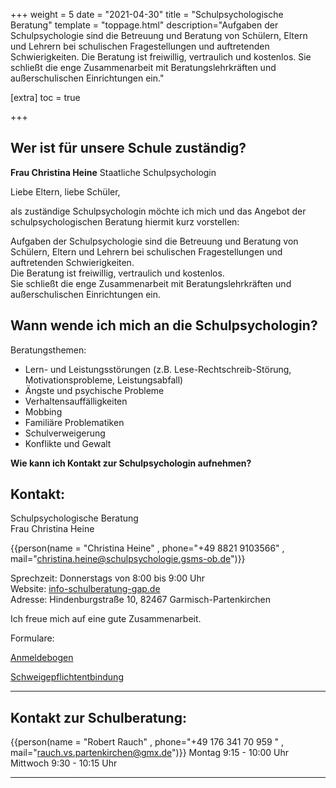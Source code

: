 +++
weight = 5
date = "2021-04-30"
title = "Schulpsychologische Beratung"
template = "toppage.html"
description="Aufgaben der Schulpsychologie sind die Betreuung und Beratung von Schülern, Eltern und Lehrern bei schulischen Fragestellungen und auftretenden Schwierigkeiten. Die Beratung ist freiwillig, vertraulich und kostenlos. Sie schließt die enge Zusammenarbeit mit Beratungslehrkräften und außerschulischen Einrichtungen ein."

[extra]
toc = true

+++

## Wer ist für unsere Schule zuständig?

**Frau Christina Heine**
Staatliche Schulpsychologin

Liebe Eltern, liebe Schüler,

als zuständige Schulpsychologin möchte ich mich und das Angebot der schulpsychologischen Beratung hiermit kurz vorstellen:  
  
Aufgaben der Schulpsychologie sind die Betreuung und Beratung von Schülern, Eltern und Lehrern bei schulischen Fragestellungen und auftretenden Schwierigkeiten.  
Die Beratung ist freiwillig, vertraulich und kostenlos.  
Sie schließt die enge Zusammenarbeit mit Beratungslehrkräften und außerschulischen Einrichtungen ein.

## Wann wende ich mich an die Schulpsychologin?

Beratungsthemen:

- Lern- und Leistungsstörungen (z.B. Lese-Rechtschreib-Störung, Motivationsprobleme, Leistungsabfall)
- Ängste und psychische Probleme
- Verhaltensauffälligkeiten
- Mobbing
- Familiäre Problematiken
- Schulverweigerung
- Konflikte und Gewalt

**Wie kann ich Kontakt zur Schulpsychologin aufnehmen?**

## Kontakt:
Schulpsychologische Beratung  
Frau Christina Heine

{{person(name = "Christina Heine" , phone="+49 8821 9103566" , mail="christina.heine@schulpsychologie.gsms-ob.de")}}

Sprechzeit: Donnerstags von 8:00 bis 9:00 Uhr  
Website: [info-schulberatung-gap.de](info-schulberatung-gap.de)  
Adresse: Hindenburgstraße 10, 82467 Garmisch-Partenkirchen

Ich freue mich auf eine gute Zusammenarbeit.  

Formulare:

[Anmeldebogen](https://volksschule-partenkirchen.de/wp-content/uploads/Anmeldebogen-GS-MS-SchütteGarmisch-1.pdf)

[Schweigepflichtentbindung](https://volksschule-partenkirchen.de/wp-content/uploads/Schweigepflichtentbindung.pdf)

* * *

## Kontakt zur Schulberatung:

{{person(name = "Robert Rauch" , phone="+49 176 341 70 959 " , mail="rauch.vs.partenkirchen@gmx.de")}}
Montag 9:15 - 10:00 Uhr  
Mittwoch 9:30 - 10:15 Uhr  

* * *
